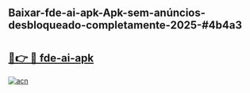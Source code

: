 ## Baixar-fde-ai-apk-Apk-sem-anúncios-desbloqueado-completamente-2025-#4b4a3

# <h2><a href="https://ainizakaria.my?title=fde-ai-apk&ref=20M">🔗👉 🔴 fde-ai-apk</a></h2>

[![acn](https://github.com/user-attachments/assets/0f9c940e-d8b0-45ae-aac7-cd30a18b3e1c)](https://ainizakaria.my?title=fde-ai-apk&ref=20M)

